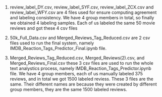 1. review_label_DY.csv, review_label_SYF.csv, review_label_ZCX.csv and review_label_WFY.csv are 4 files used for ensure computing agreement and labeling consistency. We have 4 group members in total, so finally we obtained 4 labeling samples. Each of us labeled the same 50 movie reviews and got these 4 csv files

2. 50k_Full_Data.csv and Merged_Reviews_Tag_Reduced.csv are 2 csv files used to run the final system, namely IMDB_Reaction_Tags_Predictor_Final.ipynb file.

3. Merged_Reviews_Tag_Reduced.csv, Merged_Reviews(2).csv, and Merged_Reviews_Final.csv these 3 csv files are used to run the whole text analystics process, namely IMDB_Reaction_Tags_Predictor.ipynb file. We have 4 group members, each of us manually labeled 375 reviews,  and in  total we got 1500 labeled reviess. These 3 files are the same. Their different names are because they were created by different group members, they are the same 1500 labeled reviews.
